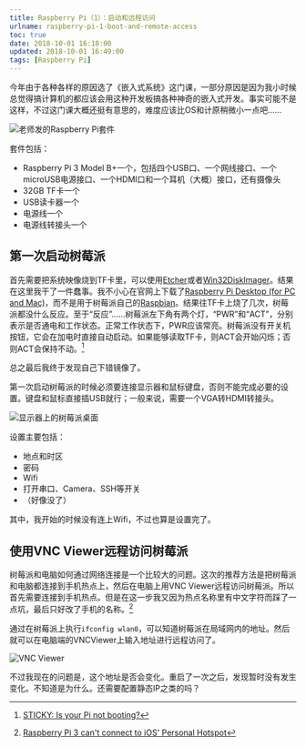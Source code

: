 ```yaml
---
title: Raspberry Pi（1）：启动和远程访问
urlname: raspberry-pi-1-boot-and-remote-access
toc: true
date: 2018-10-01 16:18:00
updated: 2018-10-01 16:49:00
tags: [Raspberry Pi]
---
```


今年由于各种各样的原因选了《嵌入式系统》这门课，一部分原因是因为我小时候总觉得搞计算机的都应该会用这种开发板搞各种神奇的嵌入式开发。事实可能不是这样，不过这门课大概还挺有意思的，难度应该比OS和计原稍微小一点吧……

![老师发的Raspberry Pi套件](raspberry-suite.png)

套件包括：

* Raspberry Pi 3 Model B+一个，包括四个USB口、一个网线接口、一个microUSB电源接口、一个HDMI口和一个耳机（大概）接口，还有摄像头
* 32GB TF卡一个
* USB读卡器一个
* 电源线一个
* 电源线转接头一个

## 第一次启动树莓派

首先需要把系统映像烧到TF卡里，可以使用[Etcher](https://etcher.io/)或者[Win32DiskImager](http://sourceforge.net/projects/win32diskimager/)。结果在这里我干了一件蠢事。我不小心在官网上下载了[Raspberry Pi Desktop (for PC and Mac)](https://www.raspberrypi.org/downloads/)，而不是用于树莓派自己的[Raspbian](https://www.raspberrypi.org/downloads/raspbian/)。结果往TF卡上烧了几次，树莓派都没什么反应。至于“反应”……树莓派左下角有两个灯，“PWR”和“ACT”，分别表示是否通电和工作状态。正常工作状态下，PWR应该常亮。树莓派没有开关机按钮，它会在加电时直接自动启动。如果能够读取TF卡，则ACT会开始闪烁；否则ACT会保持不动。[^booting]

[^booting]: [STICKY: Is your Pi not booting?](https://www.raspberrypi.org/forums/viewtopic.php?t=58151)

总之最后我终于发现自己下错镜像了。

第一次启动树莓派的时候必须要连接显示器和鼠标键盘，否则不能完成必要的设置。键盘和鼠标直接插USB就行；一般来说，需要一个VGA转HDMI转接头。

![显示器上的树莓派桌面](desktop.jpg)

设置主要包括：

* 地点和时区
* 密码
* Wifi
* 打开串口、Camera、SSH等开关
* （好像没了）

其中，我开始的时候没有连上Wifi，不过也算是设置完了。

## 使用VNC Viewer远程访问树莓派

树莓派和电脑如何通过网络连接是一个比较大的问题。这次的推荐方法是把树莓派和电脑都连接到手机热点上，然后在电脑上用VNC Viewer远程访问树莓派。所以首先需要连接到手机热点。但是在这一步我又因为热点名称里有中文字符而踩了一点坑，最后只好改了手机的名称。[^wifi]

[^wifi]: [Raspberry Pi 3 can't connect to iOS' Personal Hotspot](https://stackoverflow.com/questions/45836528/raspberry-pi-3-cant-connect-to-ios-personal-hotspot)

通过在树莓派上执行`ifconfig wlan0`，可以知道树莓派在局域网内的地址。然后就可以在电脑端的VNCViewer上输入地址进行远程访问了。

![VNC Viewer](vnc.png)

不过我现在的问题是，这个地址是否会变化。重启了一次之后，发现暂时没有发生变化。不知道是为什么。还需要配置静态IP之类的吗？
